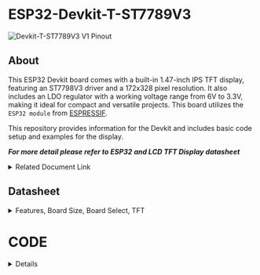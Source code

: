 # ESP32-Devkit-T-ST7789V3

![Devkit-T-ST7789V3 V1 Pinout](https://github.com/user-attachments/assets/cdf7b3b3-8784-41a8-bac1-a2678b3ee0ec)



## About
This ESP32 Devkit board comes with a built-in 1.47-inch IPS TFT display, featuring an ST7798V3 driver and a 172x328 pixel resolution. It also includes an LDO regulator with a working voltage range from 6V to 3.3V, making it ideal for compact and versatile projects. This board utilizes the `ESP32 module` from [ESPRESSIF](https://www.espressif.com).

This repository provides information for the Devkit and includes basic code setup and examples for the display.

***For more detail please refer to ESP32 and LCD TFT Display datasheet***
<details> 
<summary>Related Document Link</summary>

+ [ESP32 WROOM 32 Datasheet](https://www.espressif.com/sites/default/files/documentation/esp32-wroom-32_datasheet_en.pdf) PDF
+ [ESP32-DevkitC V4](https://docs.espressif.com/projects/esp-idf/en/latest/esp32/hw-reference/esp32/get-started-devkitc.html)
+ [ESP32-Series Datasheet](https://www.espressif.com/sites/default/files/documentation/esp32_datasheet_en.pdf) PDF
+ [Espressif product](https://products.espressif.com/#/product-selector?names=)

</details>



## Datasheet
<details>
  <summary> Features, Board Size, Board Select, TFT</summary>

   ### Description

Features: 
  +	ESP32-WROOM-32D or ESP32-WROOM-32U Module
  +	USB Protection Diode
  + USB Type-C
  + Max +6V Input (from 5V pin)
  +	32 Pin
  +	1.47-inch IPS TFT display (172x328 pixel)
  +	UART CH340K
  +	3.3V Logic Level
  +	Built In LED (GPIO2)
  
  Board Size:
  +	Width: 25.4 mm x Length: 47.11 mm
  
  Compatible Board Select (for platform.io): 
  +	uPesy ESP32 Wroom DevKit
  +	Denky32 (WROOM32)
  
  LCD TFT Display Resolution:
  +	172x320 px
  +	19.45 mm x 37.00 mm

#### TFT 

Pinout for the display
| LCD TFT DISPLAY | GPIO |
| ----------- | -- |
| `MOSI`      | 23 |
| `SCK`       | 18 |
| `CS`        | 16 |
| `DC`        | 5  |
| `RST`       | 17 |
| `BackLight` | 4  |


</details>

# CODE

<details>
  
  <summary> Details </summary>

To start, this Devkit board utilizes the same ESP32 as other Devkits. Specifically, it employs either the `ESP32-WROOM-32D` or `ESP32-WROOM-32U` module from `ESPRESSIF`, which can be identified on the module itself. Additionally, this board is compatible with other libraries, as long as they do not interfere with pins already in use on the Devkit.

If you are using `platform.io`, select the `uPesy ESP32 Wroom DevKit` or `Denky32 (WROOM32)` as the target `board`.


  ## Built in LED
  <details>
  This code snippet is for controlling the LED on the Devkit, which is connected to `GPIO 2`. You can use this LED in the same way as any standard LED.

#### Simple LED PWM

  ```
    #include <Arduino.h>
    
    //define the pin for the LED
    #define BuiltInLED 2
    
    
    int brightness = 0; // how bright the LED is
    int fadeAmount = 5; // how many points to fade the LED by
    
    void setup() {
    
        Serial.begin(9600);
    
        pinMode(BuiltInLED, OUTPUT); // Set the LED pin as an output
    
        Serial.println("Hello World");
    }
    
    void loop() {
    
        brightness = brightness + fadeAmount; // Change the brightness
            if (brightness <= 0 || brightness >= 255) {
                fadeAmount = -fadeAmount; // Reverse the fade direction
            }
        
        analogWrite(BuiltInLED, brightness); // Set the brightness
        delay(20); // Delay for smoother fading (adjust as needed)
    
    }
```

#### Advanced LED PWM
    
You can also use this type of [Advanced PWM](https://randomnerdtutorials.com/esp32-pwm-arduino-ide/) to control the LED
```
    // the number of the LED pin
    const int ledPin = 2;  // 2 corresponds to GPIO2
    
    // setting PWM properties
    const int freq = 5000;
    const int ledChannel = 0;
    const int resolution = 8;
     
    void setup(){
      // configure LED PWM functionalitites
      ledcSetup(ledChannel, freq, resolution);
      
      // attach the channel to the GPIO to be controlled
      ledcAttachPin(ledPin, ledChannel);
    }
     
    void loop(){
      // increase the LED brightness
      for(int dutyCycle = 0; dutyCycle <= 255; dutyCycle++){   
        // changing the LED brightness with PWM
        ledcWrite(ledChannel, dutyCycle);
        delay(15);
      }
    
      // decrease the LED brightness
      for(int dutyCycle = 255; dutyCycle >= 0; dutyCycle--){
        // changing the LED brightness with PWM
        ledcWrite(ledChannel, dutyCycle);   
        delay(15);
      }
    }
```

</details>

## TFT

<details>

To begin, you can choose any display library compatible with the ESP32 Devkit and TFT display. I recommend using either [TFT_eSPI](https://github.com/Bodmer/TFT_eSPI?tab=readme-ov-file) by Bodmer or [LovyanGFX](https://github.com/lovyan03/LovyanGFX) by lovyan03.

to controll the `Backlight` i recommend to do it separately from the library

| LCD TFT DISPLAY | GPIO |
| ----------- | -- |
| `MOSI`      | 23 |
| `SCK`       | 28 |
| `CS`        | 16 |
| `DC`        | 5  |
| `RST`       | 17 |
| `BackLight` | 4  |

Using the TFT library you need to set up the pin first either in the user setup or on the main code.

  ### Bodmer TFT_eSPI

  
  If u using the Bodmer Library, then add the library first into your project, after that, set the user Setup.
  
  ### User_Setup

<details>
  
  To use the TFT display, you need to set the `User_Setup.h` first.

  To access it, on the `VS-Code` you can find it on the EXPLORER bar on the side of your screen. On your Project file, inside the .pio - libdeps - TFT_eSPI - User_Setup.h
  
![Screenshot 2024-09-17 001626](https://github.com/user-attachments/assets/6ef12419-e8ca-4e18-837c-49beca4b04df)

To implement the necessary configurations, insert the following code into the `User_Setup.h` .

you can choose the `USER_SETUP_ID` either `135` or `203` 

Next, set the pins according to your devkit configuration and define the TFT width and height (172 and 320) as shown in the example below.

```
       // ST7789 135 x 240 display with no chip select line
            #define USER_SETUP_ID 135
            
            #define ST7789_DRIVER     // Configure all registers
            
            #define TFT_WIDTH  172
            #define TFT_HEIGHT 320
            
            #define CGRAM_OFFSET      // Library will add offsets required
            
            //#define TFT_RGB_ORDER TFT_RGB  // Colour order Red-Green-Blue
            //#define TFT_RGB_ORDER TFT_BGR  // Colour order Blue-Green-Red
            
            //#define TFT_INVERSION_ON
            //#define TFT_INVERSION_OFF
            
            
            // Generic ESP32 setup
            //#define TFT_MISO 19
            #define TFT_MOSI 23
            #define TFT_SCLK 18
            #define TFT_CS    5 // Not connected
            #define TFT_DC    17
            #define TFT_RST   16  // Connect reset to ensure display initialises
    
                    
            #define LOAD_GLCD   // Font 1. Original Adafruit 8 pixel font needs ~1820 bytes in FLASH
            #define LOAD_FONT2  // Font 2. Small 16 pixel high font, needs ~3534 bytes in FLASH, 96 characters
            #define LOAD_FONT4  // Font 4. Medium 26 pixel high font, needs ~5848 bytes in FLASH, 96 characters
            #define LOAD_FONT6  // Font 6. Large 48 pixel font, needs ~2666 bytes in FLASH, only characters 1234567890:-.apm
            #define LOAD_FONT7  // Font 7. 7 segment 48 pixel font, needs ~2438 bytes in FLASH, only characters 1234567890:.
            #define LOAD_FONT8  // Font 8. Large 75 pixel font needs ~3256 bytes in FLASH, only characters 1234567890:-.
            //#define LOAD_FONT8N // Font 8. Alternative to Font 8 above, slightly narrower, so 3 digits fit a 160 pixel TFT
            #define LOAD_GFXFF  // FreeFonts. Include access to the 48 Adafruit_GFX free fonts FF1 to FF48 and custom fonts
            
            #define SMOOTH_FONT
            
            
            // #define SPI_FREQUENCY  27000000
            #define SPI_FREQUENCY  40000000
            
            #define SPI_READ_FREQUENCY  20000000
            
            #define SPI_TOUCH_FREQUENCY  2500000
            
            // #define SUPPORT_TRANSACTIONS
```



</details>
    
  ### Example

<details>
  
  After completing the setup for the code, you can use the simple example below to test your board. For more functionality, you can refer to the examples inside the library or explore the Bodmer [TFT_eSPI](https://github.com/Bodmer/TFT_eSPI?tab=readme-ov-file) library.

```
      #include <Arduino.h>
      #include "TFT_eSPI.h"
      
      TFT_eSPI tft = TFT_eSPI();  // Invoke custom library 
      
      TFT_eSprite spritte = TFT_eSprite(&tft); // Sprite object "spritte" created
      
      
      #define BL 4
      #define IO2 2
      
      uint16_t colors[] = {
        TFT_CYAN, TFT_MAGENTA, TFT_YELLOW, TFT_BLACK, TFT_RED, TFT_GREEN, TFT_BLUE,TFT_WHITE,TFT_ORANGE,TFT_PINK   // RGB colors
      };
      
      int  brightness;
      int fadeAmount;
      void setup() {
      
      Serial.begin(115200);
      Serial.println("SETUP");
      
      pinMode(BL, OUTPUT);
      pinMode(IO2, OUTPUT);
      
      int BL_brightness = 100;
      analogWrite(BL, BL_brightness);
      digitalWrite(IO2, HIGH);
      
      tft.init();
      tft.setSwapBytes(true);
      
      Serial.println("ESP BEGIN");
      tft.fillScreen(TFT_ORANGE);
      
      }
      
      void loop() {
      
       int segmentHeight = 32;      // Set the height of each color segment (328 / 7 = 46)
        int numColors = sizeof(colors) / sizeof(colors[0]);  // Get the number of colors (7 in this case)
      
        // Loop through each color and display it in a horizontal segment
        for (int i = 0; i < numColors; i++) {
          tft.fillRect(0, i * segmentHeight, 172, segmentHeight, colors[i]);  // Draw the segment with the current color
        }
        
        Serial.println("Hello World");
        delay(1000);
      
      }
```



</details>
 </details> 




